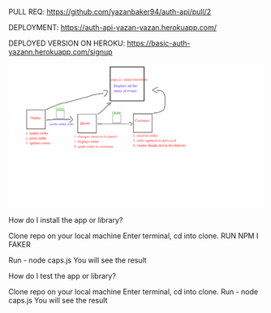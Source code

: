 PULL REQ: https://github.com/yazanbaker94/auth-api/pull/2

DEPLOYMENT: https://auth-api-yazan-yazan.herokuapp.com/

DEPLOYED VERSION ON HEROKU: https://basic-auth-yazann.herokuapp.com/signup



![caps](caps.png "Reverse")



How do I install the app or library?

Clone repo on your local machine
Enter terminal, cd into clone.
RUN NPM I FAKER

Run - node caps.js
You will see the result

How do I test the app or library? 

Clone repo on your local machine
Enter terminal, cd into clone.
Run - node caps.js
You will see the result


